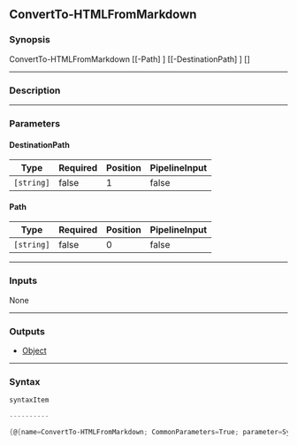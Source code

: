 ConvertTo-HTMLFromMarkdown
--------------------------




### Synopsis

ConvertTo-HTMLFromMarkdown [[-Path] <string>] [[-DestinationPath] <string>] [<CommonParameters>]




---


### Description


---


### Parameters
#### **DestinationPath**




|Type      |Required|Position|PipelineInput|
|----------|--------|--------|-------------|
|`[string]`|false   |1       |false        |



#### **Path**




|Type      |Required|Position|PipelineInput|
|----------|--------|--------|-------------|
|`[string]`|false   |0       |false        |





---


### Inputs
None




---


### Outputs
* [Object](https://learn.microsoft.com/en-us/dotnet/api/System.Object)






---


### Syntax
```PowerShell
syntaxItem
```
```PowerShell
----------
```
```PowerShell
{@{name=ConvertTo-HTMLFromMarkdown; CommonParameters=True; parameter=System.Object[]}}
```
